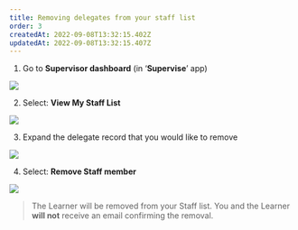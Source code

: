 ```yaml
---
title: Removing delegates from your staff list
order: 3
createdAt: 2022-09-08T13:32:15.402Z
updatedAt: 2022-09-08T13:32:15.407Z
---
```

1. Go to **Supervisor dashboard** (in ‘**Supervise**’ app) ​

![](/img/em-3-11-Removing.jpg)

2. Select: **View My Staff List​**

![](/img/em-3-12-Removing.jpg)

3. Expand the delegate record that you would like to remove​

![](/img/em-3-13-Removing.jpg)

4. Select: **Remove Staff member​**

![](/img/em-3-14-Removing.jpg)

> The Learner will be removed from your Staff list. You and the Learner **will not** receive an email confirming the removal.​